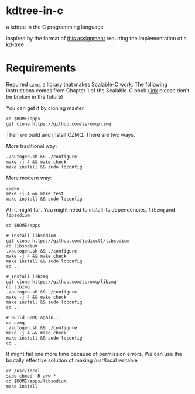 # kdtree-in-c
a kdtree in the C programming language

inspired by the format of [this assignment](http://web.stanford.edu/class/cs106l/handouts/assignment-3-kdtree.pdf) requiring the implementation of a kd-tree

# Requirements
Required `czmq`, a library that makes Scalable-C work.  The following instructions comes from Chapter 1 of the Scalable-C book ([link](https://hintjens.gitbooks.io/scalable-c/content/chapter1.html) please don't be broken in the future)

You can get it by cloning master

    cd $HOME/apps
    git clone https://github.com/zeromq/czmq

Then we build and install CZMQ. There are two ways.

More traditional way:

    ./autogen.sh && ./configure
    make -j 4 && make check
    make install && sudo ldconfig

More modern way:

    cmake .
    make -j 4 && make test
    make install && sudo ldconfig

Ah it might fail. You might need to install its dependencies, `libzmq` and `libsodium`

    cd $HOME/apps

    # Install libsodium
    git clone https://github.com/jedisct1/libsodium
    cd libsodium
    ./autogen.sh && ./configure
    make -j 4 && make check
    make install && sudo ldconfig
    cd ..

    # Install libzmq
    git clone https://github.com/zeromq/libzmq
    cd libzmq
    ./autogen.sh && ./configure
    make -j 4 && make check
    make install && sudo ldconfig
    cd ..

    # Build CZMQ again...
    cd czmq
    ./autogen.sh && ./configure
    make -j 4 && make check
    make install && sudo ldconfig
    cd ..

It might fail one more time because of permission errors.  We can use the brutally effective solution of making /usr/local writable

    cd /usr/local
    sudo chmod -R a+w *
    cd $HOME/apps/libsodium
    make install
